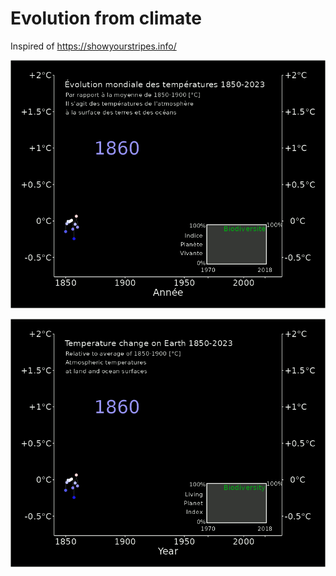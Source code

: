 # Evolution from climate 

Inspired of https://showyourstripes.info/

![](/fig/Mystripes_Fr.gif) <br>

![](/fig/Mystripes_Uk.gif) <br>


